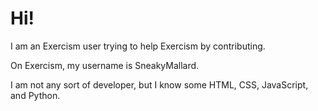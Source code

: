 # Hi!

I am an Exercism user trying to help Exercism by contributing.

On Exercism, my username is SneakyMallard.

I am not any sort of developer, but I know some HTML, CSS, JavaScript, and Python.
